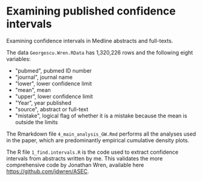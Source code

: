 # Examining published confidence intervals
Examining confidence intervals in Medline abstracts and full-texts.

The data `Georgescu.Wren.RData` has 1,320,226 rows and the following eight variables:
* "pubmed", pubmed ID number 
* "journal", journal name
* "lower", lower confidence limit  
* "mean", mean    
* "upper", lower confidence limit   
* "Year", year published    
* "source", abstract or full-text
* "mistake", logical flag of whether it is a mistake because the mean is outside the limits

The Rmarkdown file `4_main_analysis_GW.Rmd` performs all the analyses used in the paper, which are predominantly empirical cumulative density plots.

The R file `1_find.intervals.R` is the code used to extract confidence intervals from abstracts written by me. This validates the more comprehensive code by Jonathan Wren, available here https://github.com/jdwren/ASEC.
